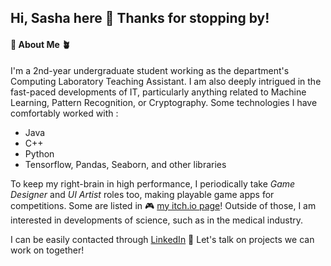 ## Hi, Sasha here 👋  Thanks for stopping by!

<!--
**fatdumplingg/fatdumplingg** is a ✨ _special_ ✨ repository because its `README.md` (this file) appears on your GitHub profile.

Here are some ideas to get you started:

- 🔭 I’m currently working on ...
- 🌱 I’m currently learning ...
- 👯 I’m looking to collaborate on ...
- 🤔 I’m looking for help with ...
- 💬 Ask me about ...
- 📫 How to reach me: ...
- 😄 Pronouns: ...
- ⚡ Fun fact: ...
-->

#### 🌻 About Me 🪴
I'm a 2nd-year undergraduate student working as the department's Computing Laboratory Teaching Assistant. I am also deeply intrigued in the fast-paced developments of IT, particularly anything related to Machine Learning, Pattern Recognition, or Cryptography.
Some technologies I have comfortably worked with :
- Java
- C++
- Python
- Tensorflow, Pandas, Seaborn, and other libraries
  
To keep my right-brain in high performance, I periodically take *Game Designer* and *UI Artist* roles too, making playable game apps for competitions. 
Some are listed in 🎮 [my itch.io page](https://littleshumai.itch.io/)! 
Outside of those, I am interested in developments of science, such as in the medical industry.

I can be easily contacted through [LinkedIn](www.linkedin.com/in/sashannbl) 🖤 Let's talk on projects we can work on together!

